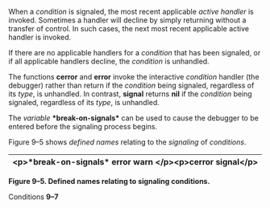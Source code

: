  

When a *condition* is signaled, the most recent applicable *active handler* is invoked. Sometimes a handler will decline by simply returning without a transfer of control. In such cases, the next most recent applicable active handler is invoked. 

If there are no applicable handlers for a *condition* that has been signaled, or if all applicable handlers decline, the *condition* is unhandled. 

The functions **cerror** and **error** invoke the interactive *condition* handler (the debugger) rather than return if the *condition* being signaled, regardless of its *type*, is unhandled. In contrast, **signal** returns **nil** if the *condition* being signaled, regardless of its *type*, is unhandled. 

The *variable* **\*break-on-signals\*** can be used to cause the debugger to be entered before the signaling process begins. 

Figure 9–5 shows *defined names* relating to the *signaling* of *conditions*. 

|\<p\>**\*break-on-signals\* error warn** \</p\>\<p\>**cerror signal**\</p\>|
| :- |


**Figure 9–5. Defined names relating to signaling conditions.** 

Conditions **9–7**

 

 

